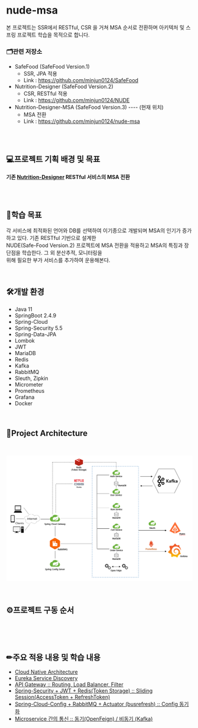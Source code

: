 # nude-msa

본 프로젝트는 SSR에서 RESTful, CSR 을 거쳐 MSA 순서로 전환하며 아키텍처 및 스프링 프로젝트 학습을 목적으로 합니다.

<h3>🗂관련 저장소</h3>

- SafeFood (SafeFood Version.1)
	- SSR, JPA 적용
    - Link : https://github.com/minjun0124/SafeFood
- Nutrition-Designer (SafeFood Version.2)
	- CSR, RESTful 적용
    - Link : https://github.com/minjun0124/NUDE 
- Nutrition-Designer-MSA (SafeFood Version.3) ---- (현재 위치)
	- MSA 전환
    - Link : https://github.com/minjun0124/nude-msa


<br>
<br>

**💻프로젝트 기획 배경 및 목표**
---

**기존 [Nutrition-Designer](https://github.com/minjun0124/NUDE) RESTful 서비스의 MSA 전환**

<br>
<br>

**🎯학습 목표**
---
각 서비스에 최적화된 언어와 DB를 선택하여 이기종으로 개발되며 MSA의 인기가 증가하고 있다. 기존 RESTful 기반으로 설계한</br>NUDE(Safe-Food Version.2) 프로젝트에 MSA 전환을 적용하고 MSA의 특징과 장단점을 학습한다. 그 외 분산추적, 모니터링을</br>위해 필요한 부가 서비스를 추가하여 운용해본다.

<br>

**🛠개발 환경**
---
- Java 11
- SpringBoot 2.4.9
- Spring-Cloud
- Spring-Security 5.5
- Spring-Data-JPA
- Lombok
- JWT
- MariaDB
- Redis
- Kafka
- RabbitMQ
- Sleuth, Zipkin
- Micrometer
- Prometheus
- Grafana
- Docker

<br>

**📰Project Architecture**
---

<br>

<img src="/readme_ref/NUDE-MSA-ARCH.PNG" title="MSA_ARCH" alt="MSA_ARCH"></img>

<br>

**⚙프로젝트 구동 순서**
---

<br>
<br><br>


**✏주요 적용 내용 및 학습 내용**
---

- [Cloud Native Architecture](./readme_ref/CloudNative.md)
- [Eureka Service Discovery](./readme_ref/Eureka.md)
- [API Gateway :: Routing, Load Balancer, Filter](./readme_ref/SpringCloudGateway.md)
- [Spring-Security + JWT + Redis(Token Storage) :: Sliding Session(AccessToken + RefreshToken)](./readme_ref/AuthServer.md)
- [Spring-Cloud-Config + RabbitMQ + Actuator (busrefresh) :: Config 동기화](./readme_ref/SpringConfig.md)
- [Microservice 간의 통신 :: 동기(OpenFeign) / 비동기 (Kafka)](./readme_ref/MicroserviceCommunication.md)
<!-- - [Resilience4J :: Fault Tolerance](./readme_ref/Resilience4J.md)
- [Sleuth + Zipkin :: 분산 추적](./readme_ref/DistributedTracing.md)
- [Prometheus + Grafana :: 모니터링](./readme_ref/Monitoring.md)
- [Docker :: 컨테이너 가상화](./readme_ref/Docker.md) -->

<br>
<br>
<!-- 
# 💡Discussion

<h3>프로젝트 수행 중 느낀 점, 기술적인 내용 정리</h3>
<br>

[ 01. Domain 분리 & 데이터 동기화 ]
---



<br>

[ 02. Auth-Server ]
--- -->

